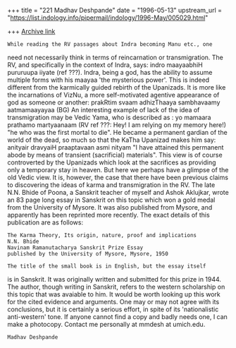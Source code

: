 +++
title = "221 Madhav Deshpande"
date = "1996-05-13"
upstream_url = "https://list.indology.info/pipermail/indology/1996-May/005029.html"

+++
[Archive link](https://list.indology.info/pipermail/indology/1996-May/005029.html)

	While reading the RV passages about Indra becoming Manu etc., one
need not necessarily think in terms of reincarnation or transmigration. 
The RV, and specifically in the context of Indra, says:  indro maayaabhiH
pururuupa iiyate (ref ???).  Indra, being a god, has the ability to assume
multiple forms with his maayaa 'the mysterious power'.  This is indeed
different from the karmically guided rebirth of the Upanizads.  It is more
like the incarnations of VizNu, a more self-motivated agentive appearance
of god as someone or another:  prakRtim svaam adhizThaaya sambhavaamy
aatmamaayayaa (BG) 
	An interesting example of lack of the idea of transmigration may 
be Vedic Yama, who is described as : yo mamaara prathamo martyaanaam (RV 
ref ???: Hey! I am relying on my memory here!) "he who was the first 
mortal to die".  He became a permanent gardian of the world of the dead, 
so much so that the KaTha Upanizad makes him say: anityair dravyaiH 
praaptavaan asmi nityam "I have attained this permanent abode by means of 
transient (sacrificial) materials".  This view is of course controverted 
by the Upanizads which look at the sacrifices as providing only a 
temporary stay in heaven.  But here we perhaps have a glimpse of the old 
Vedic view.
	It is, however, the case that there have been previous claims to 
discovering the ideas of karma and transmigration in the RV.  The late 
N.N. Bhide of Poona, a Sanskrit teacher of myself and Ashok Aklujkar, 
wrote an 83 page long essay in Sanskrit on this topic which won a gold 
medal from the University of Mysore.  It was also published from Mysore, 
and apparently has been reprinted more recently.  The exact details of 
this publication are as follows:

	The Karma Theory, Its origin, nature, proof and implications
	N.N. Bhide
	Navinam Ramanutacharya Sanskrit Prize Essay
	published by the University of Mysore, Mysore, 1950

	The title of the small book is in English, but the essay itself 
is in Sanskrit.  It was originally written and submitted for this prize 
in 1944.  The author, though writing in Sanskrit, refers to the western 
scholarship on this topic that was avaiable to him.  It would be worth 
looking up this work for the cited evidence and arguments.  One may or 
may not agree with its conclusions, but it is certainly a serious effort, 
in spite of its 'nationalistic anti-western' tone.  If anyone cannot find 
a copy and badly needs one, I can make a photocopy.  Contact me 
personally at mmdesh at umich.edu.

	Madhav Deshpande




